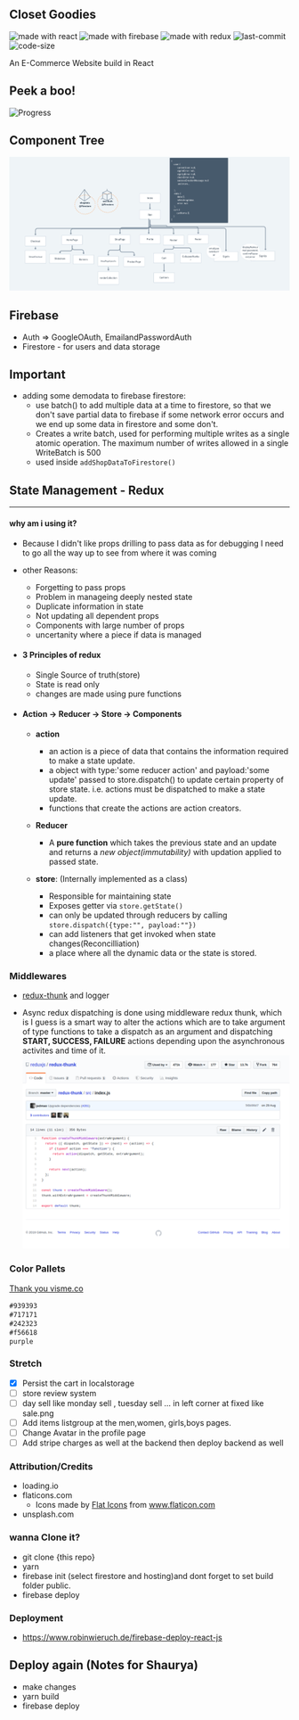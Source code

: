 ## Closet Goodies

<img src="https://img.shields.io/badge/made%20with-react-cyan.svg" alt="made with react">
<img src="https://img.shields.io/badge/made%20with-firebase-yellow.svg" alt="made with firebase">
<img src="https://img.shields.io/badge/made%20with-redux-purple.svg" alt="made with redux">
<img src="https://img.shields.io/github/last-commit/jugshaurya/closetgoodies" alt="last-commit">
<img src="https://img.shields.io/github/languages/code-size/jugshaurya/closetgoodies" alt="code-size">

An E-Commerce Website build in React

## Peek a boo!

![Progress](./storehome.gif)

## Component Tree

![Progress](./progress.png)

## Firebase

- Auth => GoogleOAuth, EmailandPasswordAuth
- Firestore - for users and data storage

## Important

- adding some demodata to firebase firestore:
  - use batch() to add multiple data at a time to firestore, so that we don't save partial data to firebase if some network error occurs and we end up some data in firestore and some don't.
  - Creates a write batch, used for performing multiple writes as a single atomic operation. The maximum number of writes allowed in a single WriteBatch is 500
  - used inside `addShopDataToFirestore()`

## State Management - Redux

---

#### why am i using it?

- Because I didn't like props drilling to pass data as for debugging I need to go all the way up to see from where it was coming
- other Reasons:

  - Forgetting to pass props
  - Problem in manageing deeply nested state
  - Duplicate information in state
  - Not updating all dependent props
  - Components with large number of props
  - uncertanity where a piece if data is managed

- #### 3 Principles of redux

  - Single Source of truth(store)
  - State is read only
  - changes are made using pure functions

- #### Action -> Reducer -> Store -> Components

  - **action**

    - an action is a piece of data that contains the information required to make a state update.
    - a object with type:'some reducer action' and payload:'some update' passed to store.dispatch() to update certain property of store state. i.e. actions must be dispatched to make a state update.
    - functions that create the actions are action creators.

  - **Reducer**

    - A **pure function** which takes the previous state and an update and returns a _new object(immutability)_ with updation applied to passed state.

  - **store**: (Internally implemented as a class)
    - Responsible for maintaining state
    - Exposes getter via `store.getState()`
    - can only be updated through reducers by calling `store.dispatch({type:"", payload:""})`
    - can add listeners that get invoked when state changes(Reconcilliation)
    - a place where all the dynamic data or the state is stored.

### Middlewares

- [redux-thunk](https://github.com/reduxjs/redux-thunk) and logger

- Async redux dispatching is done using middleware redux thunk, which is I guess is a smart way to alter the actions which are to take argument of type functions to take a dispatch as an argument and dispatching **START, SUCCESS, FAILURE** actions depending upon the asynchronous activites and time of it.
  ![Redux-thunk](./redux-thunk.png)

### Color Pallets

[Thank you visme.co](https://visme.co/blog/website-color-schemes)

```
#939393
#717171
#242323
#f56618
purple
```

### Stretch

- [x] Persist the cart in localstorage
- [ ] store review system
- [ ] day sell like monday sell , tuesday sell ... in left corner at fixed like sale.png
- [ ] Add items listgroup at the men,women, girls,boys pages.
- [ ] Change Avatar in the profile page
- [ ] Add stripe charges as well at the backend then deploy backend as well

### Attribution/Credits

- loading.io
- flaticons.com
  - Icons made by <a href="https://www.flaticon.com/authors/flat-icons" title="Flat Icons">Flat Icons</a> from <a href="https://www.flaticon.com/" title="Flaticon"> www.flaticon.com</a>
- unsplash.com

### wanna Clone it?

- git clone {this repo}
- yarn
- firebase init (select firestore and hosting)and dont forget to set build folder public.
- firebase deploy

### Deployment

- https://www.robinwieruch.de/firebase-deploy-react-js

## Deploy again (Notes for Shaurya)

- make changes
- yarn build
- firebase deploy
